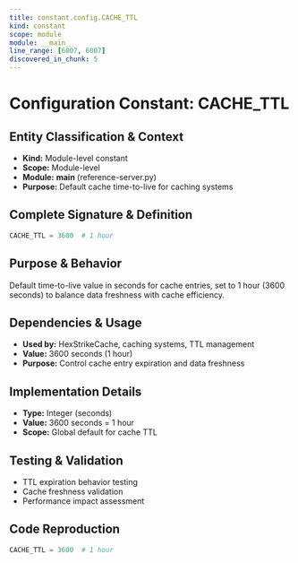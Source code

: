 ```yaml
---
title: constant.config.CACHE_TTL
kind: constant
scope: module
module: __main__
line_range: [6007, 6007]
discovered_in_chunk: 5
---
```


# Configuration Constant: CACHE_TTL

## Entity Classification & Context
- **Kind:** Module-level constant
- **Scope:** Module-level
- **Module:** __main__ (reference-server.py)
- **Purpose:** Default cache time-to-live for caching systems

## Complete Signature & Definition
```python
CACHE_TTL = 3600  # 1 hour
```

## Purpose & Behavior
Default time-to-live value in seconds for cache entries, set to 1 hour (3600 seconds) to balance data freshness with cache efficiency.

## Dependencies & Usage
- **Used by:** HexStrikeCache, caching systems, TTL management
- **Value:** 3600 seconds (1 hour)
- **Purpose:** Control cache entry expiration and data freshness

## Implementation Details
- **Type:** Integer (seconds)
- **Value:** 3600 seconds = 1 hour
- **Scope:** Global default for cache TTL

## Testing & Validation
- TTL expiration behavior testing
- Cache freshness validation
- Performance impact assessment

## Code Reproduction
```python
CACHE_TTL = 3600  # 1 hour
```
